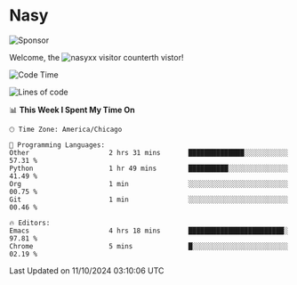 # Nasy

<!--
<p align="center">
<img height="200" src="https://github-readme-stats.vercel.app/api?username=nasyxx&count_private=true&show_icons=true&theme=dracula&include_all_commits=true"/>
<img height="200" src="https://github-readme-stats.vercel.app/api/top-langs/?username=nasyxx&theme=dracula&hide=html,jupyter+notebook&count_private=true&show_icons=true"/>
</p>

  
----------------
-->

![Sponsor](https://img.shields.io/static/v1.svg?label=Sponsor&message=%E2%9D%A4&logo=GitHub&style=flat&color=pink)
 
Welcome, the ![nasyxx visitor counter](https://count.getloli.com/get/@nasyxx?theme=rule34)th vistor!
 
<!--START_SECTION:waka-->
![Code Time](http://img.shields.io/badge/Code%20Time-4%2C692%20hrs%2042%20mins-blue)

![Lines of code](https://img.shields.io/badge/From%20Hello%20World%20I%27ve%20Written-0%20lines%20of%20code-blue)

📊 **This Week I Spent My Time On** 

```text
🕑︎ Time Zone: America/Chicago

💬 Programming Languages: 
Other                    2 hrs 31 mins       ██████████████░░░░░░░░░░░   57.31 % 
Python                   1 hr 49 mins        ██████████░░░░░░░░░░░░░░░   41.49 % 
Org                      1 min               ░░░░░░░░░░░░░░░░░░░░░░░░░   00.75 % 
Git                      1 min               ░░░░░░░░░░░░░░░░░░░░░░░░░   00.46 % 

🔥 Editors: 
Emacs                    4 hrs 18 mins       ████████████████████████░   97.81 % 
Chrome                   5 mins              █░░░░░░░░░░░░░░░░░░░░░░░░   02.19 % 
```


 Last Updated on 11/10/2024 03:10:06 UTC
<!--END_SECTION:waka-->

<!-- ![visitors](https://visitor-badge.laobi.icu/badge?page_id=nasyxx.nasyxx) -->
